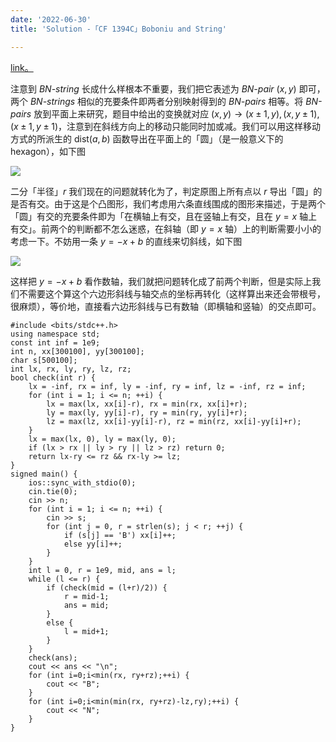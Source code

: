 ```yaml
---
date: '2022-06-30'
title: 'Solution -「CF 1394C」Boboniu and String'

---
```


[link。](https://codeforces.com/problemset/problem/1394/C)

注意到 *BN-string* 长成什么样根本不重要，我们把它表述为 *BN-pair* $(x, y)$ 即可，两个 *BN-strings* 相似的充要条件即两者分别映射得到的 *BN-pairs* 相等。将 *BN-pairs* 放到平面上来研究，题目中给出的变换就对应 $(x,y)\rightarrow(x\pm1,y),(x,y\pm1),(x\pm1,y\pm1)$，注意到在斜线方向上的移动只能同时加或减。我们可以用这样移动方式的所派生的 $\text{dist}(a, b)$ 函数导出在平面上的「圆」（是一般意义下的 hexagon），如下图

![](https://s3.bmp.ovh/imgs/2022/06/30/46338feddd8966c6.png)

二分「半径」$r$ 我们现在的问题就转化为了，判定原图上所有点以 $r$ 导出「圆」的是否有交。由于这是个凸图形，我们考虑用六条直线围成的图形来描述，于是两个「圆」有交的充要条件即为「在横轴上有交，且在竖轴上有交，且在 $y=x$ 轴上有交」。前两个的判断都不怎么迷惑，在斜轴（即 $y=x$ 轴）上的判断需要小小的考虑一下。不妨用一条 $y=-x+b$ 的直线来切斜线，如下图

![](https://s3.bmp.ovh/imgs/2022/06/30/56ff54c8a7800bc4.png)

这样把 $y=-x+b$ 看作数轴，我们就把问题转化成了前两个判断，但是实际上我们不需要这个算这个六边形斜线与轴交点的坐标再转化（这样算出来还会带根号，很麻烦），等价地，直接看六边形斜线与已有数轴（即横轴和竖轴）的交点即可。

```cpp[class="line-numbers"]
#include <bits/stdc++.h>
using namespace std;
const int inf = 1e9;
int n, xx[300100], yy[300100];
char s[500100];
int lx, rx, ly, ry, lz, rz;
bool check(int r) {
    lx = -inf, rx = inf, ly = -inf, ry = inf, lz = -inf, rz = inf;
    for (int i = 1; i <= n; ++i) {
        lx = max(lx, xx[i]-r), rx = min(rx, xx[i]+r);
        ly = max(ly, yy[i]-r), ry = min(ry, yy[i]+r);
        lz = max(lz, xx[i]-yy[i]-r), rz = min(rz, xx[i]-yy[i]+r);
    }
    lx = max(lx, 0), ly = max(ly, 0);
    if (lx > rx || ly > ry || lz > rz) return 0;
    return lx-ry <= rz && rx-ly >= lz;
}
signed main() {
    ios::sync_with_stdio(0);
    cin.tie(0);
    cin >> n;
    for (int i = 1; i <= n; ++i) {
        cin >> s;
        for (int j = 0, r = strlen(s); j < r; ++j) {
            if (s[j] == 'B') xx[i]++;
            else yy[i]++;
        }
    }
    int l = 0, r = 1e9, mid, ans = l;
    while (l <= r) {
        if (check(mid = (l+r)/2)) {
            r = mid-1;
            ans = mid;
        }
        else {
            l = mid+1;
        }
    }
    check(ans);
    cout << ans << "\n";
    for (int i=0;i<min(rx, ry+rz);++i) {
        cout << "B";
    }
    for (int i=0;i<min(min(rx, ry+rz)-lz,ry);++i) {
        cout << "N";
    }
}
```